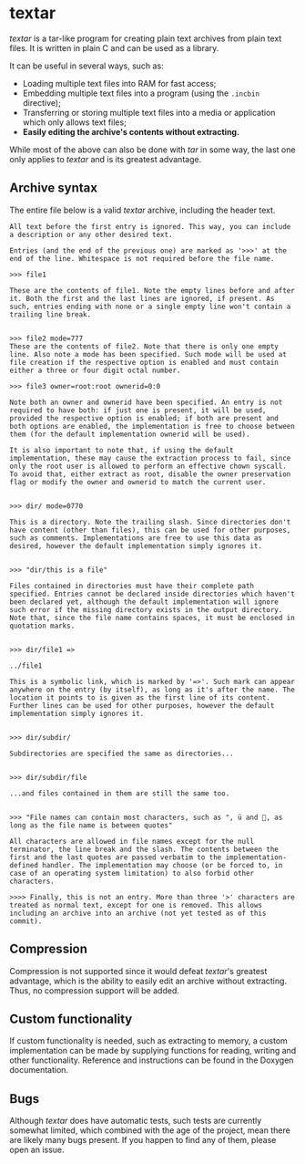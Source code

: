 # textar

*textar* is a tar-like program for creating plain text archives from plain text files. It is written in plain C and can be used as a library. 

It can be useful in several ways, such as:
- Loading multiple text files into RAM for fast access;
- Embedding multiple text files into a program (using the `.incbin` directive);
- Transferring or storing multiple text files into a media or application which only allows text files;
- **Easily editing the archive's contents without extracting.**

While most of the above can also be done with *tar* in some way, the last one only applies to *textar* and is its greatest advantage.

## Archive syntax

The entire file below is a valid *textar* archive, including the header text.

	All text before the first entry is ignored. This way, you can include a description or any other desired text.

	Entries (and the end of the previous one) are marked as '>>>' at the end of the line. Whitespace is not required before the file name.

	>>> file1

	These are the contents of file1. Note the empty lines before and after it. Both the first and the last lines are ignored, if present. As such, entries ending with none or a single empty line won't contain a trailing line break.


	>>> file2 mode=777
	These are the contents of file2. Note that there is only one empty line. Also note a mode has been specified. Such mode will be used at file creation if the respective option is enabled and must contain either a three or four digit octal number.

	>>> file3 owner=root:root ownerid=0:0

	Note both an owner and ownerid have been specified. An entry is not required to have both: if just one is present, it will be used, provided the respective option is enabled; if both are present and both options are enabled, the implementation is free to choose between them (for the default implementation ownerid will be used).

	It is also important to note that, if using the default implementation, these may cause the extraction process to fail, since only the root user is allowed to perform an effective chown syscall. To avoid that, either extract as root, disable the owner preservation flag or modify the owner and ownerid to match the current user.


	>>> dir/ mode=0770

	This is a directory. Note the trailing slash. Since directories don't have content (other than files), this can be used for other purposes, such as comments. Implementations are free to use this data as desired, however the default implementation simply ignores it.


	>>> "dir/this is a file"

	Files contained in directories must have their complete path specified. Entries cannot be declared inside directories which haven't been declared yet, although the default implementation will ignore such error if the missing directory exists in the output directory. Note that, since the file name contains spaces, it must be enclosed in quotation marks.


	>>> dir/file1 =>

	../file1
	
	This is a symbolic link, which is marked by '=>'. Such mark can appear anywhere on the entry (by itself), as long as it's after the name. The location it points to is given as the first line of its content. Further lines can be used for other purposes, however the default implementation simply ignores it.


	>>> dir/subdir/

	Subdirectories are specified the same as directories...


	>>> dir/subdir/file

	...and files contained in them are still the same too.


	>>> "File names can contain most characters, such as ", ü and 💩, as long as the file name is between quotes"

	All characters are allowed in file names except for the null terminator, the line break and the slash. The contents between the first and the last quotes are passed verbatim to the implementation-defined handler. The implementation may choose (or be forced to, in case of an operating system limitation) to also forbid other characters.

	>>>> Finally, this is not an entry. More than three '>' characters are treated as normal text, except for one is removed. This allows including an archive into an archive (not yet tested as of this commit).


## Compression

Compression is not supported since it would defeat *textar*'s greatest advantage, which is the ability to easily edit an archive without extracting. Thus, no compression support will be added.

## Custom functionality

If custom functionality is needed, such as extracting to memory, a custom implementation can be made by supplying functions for reading, writing and other functionality. Reference and instructions can be found in the Doxygen documentation.

## Bugs

Although *textar* does have automatic tests, such tests are currently somewhat limited, which combined with the age of the project, mean there are likely many bugs present. If you happen to find any of them, please open an issue.
